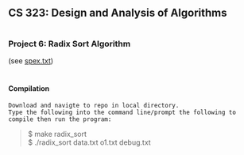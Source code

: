 ## <h2><b>CS 323: Design and Analysis of Algorithms</b></h2>
# <h3>Project 6: Radix Sort Algorithm</h3> (see <a href="https://github.com/isaacmba/RadixSort/blob/master/spex.txt">spex.txt</a>)

# <h4>Compilation</h4>	

	Download and navigte to repo in local directory.
	Type the following into the command line/prompt the following to compile then run the program:
>$ make radix_sort<br>
>$ ./radix_sort data.txt o1.txt debug.txt <br>




